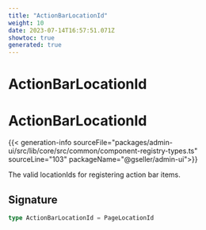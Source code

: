 ```yaml
---
title: "ActionBarLocationId"
weight: 10
date: 2023-07-14T16:57:51.071Z
showtoc: true
generated: true
---
```

<!-- This file was generated from the Vendure source. Do not modify. Instead, re-run the "docs:build" script -->

# ActionBarLocationId
<div class="symbol">


# ActionBarLocationId

{{< generation-info sourceFile="packages/admin-ui/src/lib/core/src/common/component-registry-types.ts" sourceLine="103" packageName="@gseller/admin-ui">}}

The valid locationIds for registering action bar items.

## Signature

```TypeScript
type ActionBarLocationId = PageLocationId
```
</div>

